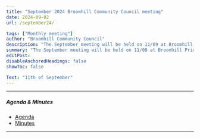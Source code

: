 ```yaml
---
title: "September 2024 Broomhill Community Council meeting" 
date: 2024-09-02
url: /september24/

tags: ["Monthly meeting"]
author: "Broomhill Community Council"
description: "The September meeting will be held on 11/09 at Broomhill Primary School." 
summary: "The September meeting will be held on 11/09 at Broomhill Primary School."
editPost:
disableAnchoredHeadings: false
showToc: false

Text: "11th of September"
---
```


---

##### Agenda & Minutes
+ [Agenda](/september24.pdf)
+ [Minutes](/september24m.pdf)

---

